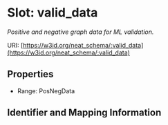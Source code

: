 # Slot: valid_data
_Positive and negative graph data for ML validation._


URI: [https://w3id.org/neat_schema/:valid_data](https://w3id.org/neat_schema/:valid_data)



<!-- no inheritance hierarchy -->


## Properties

 * Range: PosNegData



## Identifier and Mapping Information






